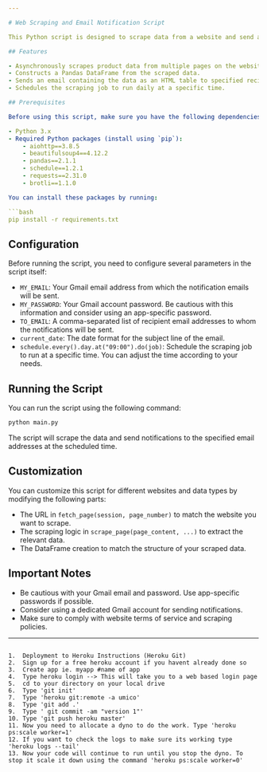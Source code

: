 ```yaml
---

# Web Scraping and Email Notification Script

This Python script is designed to scrape data from a website and send an email with the scraped data as an HTML table. It is specifically tailored for scraping product discount information from [umico.az](https://umico.az/categories/16-noutbuklar) and notifying recipients via email.

## Features

- Asynchronously scrapes product data from multiple pages on the website.
- Constructs a Pandas DataFrame from the scraped data.
- Sends an email containing the data as an HTML table to specified recipients.
- Schedules the scraping job to run daily at a specific time.

## Prerequisites

Before using this script, make sure you have the following dependencies installed:

- Python 3.x
- Required Python packages (install using `pip`):
    - aiohttp==3.8.5
    - beautifulsoup4==4.12.2
    - pandas==2.1.1
    - schedule==1.2.1
    - requests==2.31.0
    - brotli==1.1.0

You can install these packages by running:

```bash
pip install -r requirements.txt
```

## Configuration

Before running the script, you need to configure several parameters in the script itself:

- `MY_EMAIL`: Your Gmail email address from which the notification emails will be sent.
- `MY_PASSWORD`: Your Gmail account password. Be cautious with this information and consider using an app-specific password.
- `TO_EMAIL`: A comma-separated list of recipient email addresses to whom the notifications will be sent.
- `current_date`: The date format for the subject line of the email.
- `schedule.every().day.at("09:00").do(job)`: Schedule the scraping job to run at a specific time. You can adjust the time according to your needs.

## Running the Script

You can run the script using the following command:

```bash
python main.py
```

The script will scrape the data and send notifications to the specified email addresses at the scheduled time.

## Customization

You can customize this script for different websites and data types by modifying the following parts:

- The URL in `fetch_page(session, page_number)` to match the website you want to scrape.
- The scraping logic in `scrape_page(page_content, ...)` to extract the relevant data.
- The DataFrame creation to match the structure of your scraped data.

## Important Notes

- Be cautious with your Gmail email and password. Use app-specific passwords if possible.
- Consider using a dedicated Gmail account for sending notifications.
- Make sure to comply with website terms of service and scraping policies.
---
```

1.  Deployment to Heroku Instructions (Heroku Git)
2.  Sign up for a free heroku account if you havent already done so
3.  Create app ie. myapp #name of app
4.  Type heroku login --> This will take you to a web based login page
5.  cd to your directory on your local drive
6.  Type 'git init'
7.  Type 'heroku git:remote -a umico'
8.  Type 'git add .'
9.  Type ' git commit -am "version 1"'
10. Type 'git push heroku master'
11. Now you need to allocate a dyno to do the work. Type 'heroku ps:scale worker=1'
12. If you want to check the logs to make sure its working type 'heroku logs --tail'
13. Now your code will continue to run until you stop the dyno. To stop it scale it down using the command 'heroku ps:scale worker=0'